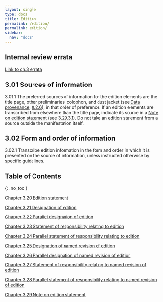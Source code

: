 ```yaml
---
layout: single
type: docs
title: Edition
permalink: /edition/
permalink: edition/
sidebar:
  nav: "docs"
---
```


## Internal review errata

[Link to ch.3 errata](https://docs.google.com/document/d/1DqZ9-Ti8K8sHmcmPWpP4tH-ENfIOKGhHwR9XuZ9HwOk/edit)

## 3.01 Sources of information

<a name="3.01.1">3.01.1</a> The preferred sources of information for the edition elements are the title page, other preliminaries, colophon, and dust jacket (see [Data provenance](/DCRMR/general-rules/Data-provenance/), [0.2.6](https://rbms-bsc.github.io/DCRMR/general-rules/Data-provenance/#026-sources-of-information)), in that order of preference. If an edition elements are transcribed from elsewhere than the title page, indicate its source in a [Note on edition statement](/DCRMR/edition/Note-on-edition-statement/) (see [3.29.3.1](/DCRMR/edition/Note-on-edition-statement/#3.29.3.1)). Do not take an edition statement from a source outside the manifestation itself.

## 3.02 Form and order of information

<a name="3.02.1">3.02.1</a> Transcribe edition information in the form and order in which it is presented on the source of information, unless instructed otherwise by specific guidelines.

## Table of Contents
{: .no_toc }

[Chapter 3.20 Edition statement](/DCRMR/edition/Edition-statement/)

[Chapter 3.21 Designation of edition](/DCRMR/edition/Designation-of-edition/)

[Chapter 3.22 Parallel designation of edition](/DCRMR/edition/Parallel-designation-of-edition/)

[Chapter 3.23 Statement of responsibility relating to edition](/DCRMR/edition/Statement-of-responsibility-relating-to-edition/)

[Chapter 3.24 Parallel statement of responsibility relating to edition](/DCRMR/edition/Parallel-statement-of-responsibility-relating-to-edition/)

[Chapter 3.25 Designation of named revision of edition](/DCRMR/edition/Designation-of-named-revision-of-edition/)

[Chapter 3.26 Parallel designation of named revision of edition](/DCRMR/edition/Parallel-designation-of-named-revision-of-edition/)

[Chapter 3.27 Statement of responsibility relating to named revision of edition](/DCRMR/edition/Statement-of-responsibility-relating-to-named-revision-of-edition/)

[Chapter 3.28 Parallel statement of responsibility relating to named revision of edition](/DCRMR/edition/Parallel-statement-of-responsibility-relating-to-named-revision-of-edition/)

[Chapter 3.29 Note on edition statement](/DCRMR/edition/Note-on-edition-statement/)